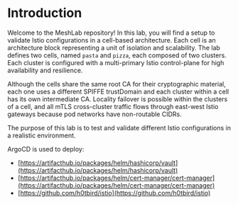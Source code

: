 # Introduction

Welcome to the MeshLab repository! In this lab, you will find a setup to validate Istio configurations in a cell-based architecture. Each cell is an architecture block representing a unit of isolation and scalability. The lab defines two cells, named `pasta` and `pizza`, each composed of two clusters. Each cluster is configured with a multi-primary Istio control-plane for high availability and resilience.

Although the cells share the same root CA for their cryptographic material, each one uses a different SPIFFE trustDomain and each cluster within a cell has its own intermediate CA. Locality failover is possible within the clusters of a cell, and all mTLS cross-cluster traffic flows through east-west Istio gateways because pod networks have non-routable CIDRs.

The purpose of this lab is to test and validate different Istio configurations in a realistic environment.

ArgoCD is used to deploy:
- [https://artifacthub.io/packages/helm/hashicorp/vault](https://artifacthub.io/packages/helm/hashicorp/vault)
- [https://artifacthub.io/packages/helm/cert-manager/cert-manager](https://artifacthub.io/packages/helm/cert-manager/cert-manager)
- [https://github.com/h0tbird/istio](https://github.com/h0tbird/istio)
